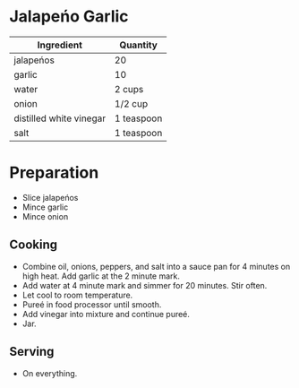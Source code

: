 # Jalapeńo Garlic

| Ingredient | Quantity |
| ------------- | ----------- |
| jalapeńos | 20 |
| garlic | 10 |
| water | 2 cups |
| onion | 1/2 cup |
| distilled white vinegar | 1 teaspoon |
| salt | 1 teaspoon |


# Preparation

* Slice jalapeńos
* Mince garlic
* Mince onion


## Cooking

* Combine oil, onions, peppers, and salt into a sauce pan for 4 minutes on high heat. Add garlic at the 2 minute mark.
* Add water at 4 minute mark and simmer for 20 minutes. Stir often.
* Let cool to room temperature.
* Pureé in food processor until smooth.
* Add vinegar into mixture and continue pureé.
* Jar.

## Serving

* On everything.